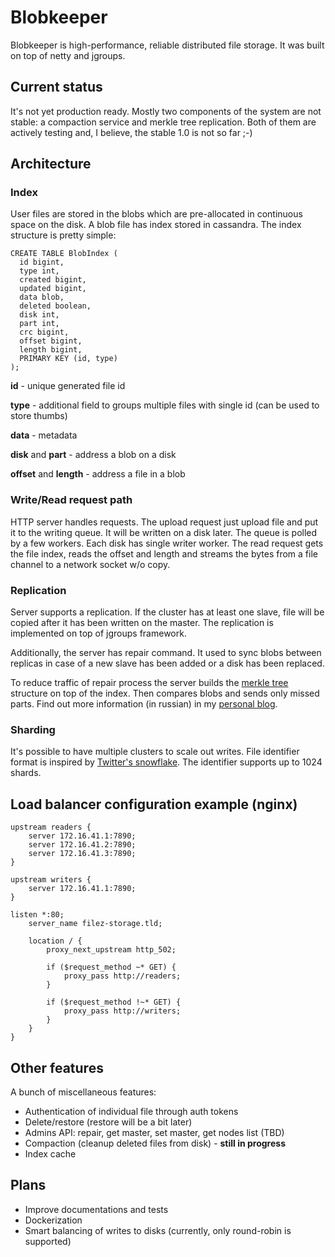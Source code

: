 # Blobkeeper

Blobkeeper is high-performance, reliable distributed file storage. It was built on top of netty and jgroups.

## Current status

It's not yet production ready. Mostly two components of the system are not stable: a compaction service and merkle tree replication.
Both of them are actively testing and, I believe, the stable 1.0 is not so far ;-)

## Architecture

### Index

User files are stored in the blobs which are pre-allocated in continuous space on the disk.
A blob file has index stored in cassandra. The index structure is pretty simple:

```
CREATE TABLE BlobIndex (
  id bigint,
  type int,
  created bigint,
  updated bigint,
  data blob,
  deleted boolean,
  disk int,
  part int,
  crc bigint,
  offset bigint,
  length bigint,
  PRIMARY KEY (id, type)
);
```

**id** - unique generated file id

**type** - additional field to groups multiple files with single id (can be used to store thumbs)

**data** - metadata

**disk** and **part** - address a blob on a disk

**offset** and **length** - address a file in a blob

### Write/Read request path

HTTP server handles requests. The upload request just upload file and put it to the writing queue. It will be written on a disk later.
The queue is polled by a few workers. Each disk has single writer worker.
The read request gets the file index, reads the offset and length and streams the bytes from a file channel to a network socket w/o copy.

### Replication

Server supports a replication. If the cluster has at least one slave, file will be copied after it has been written on the master.
The replication is implemented on top of jgroups framework.

Additionally, the server has repair command. It used to sync blobs between replicas in case of a new slave has been added or a disk has been replaced.

To reduce traffic of repair process the server builds the [merkle tree](https://en.wikipedia.org/wiki/Merkle_tree) structure on top of the index. Then compares blobs and sends only missed parts. Find out more information (in russian) in my [personal blog](https://medium.com/@denisgabaydulin/merkle-tree-a0f251594d78).

### Sharding

It's possible to have multiple clusters to scale out writes. File identifier format is inspired by [Twitter's snowflake](https://github.com/twitter/snowflake). The identifier supports up to 1024 shards.

## Load balancer configuration example (nginx)

```
upstream readers {
    server 172.16.41.1:7890;
    server 172.16.41.2:7890;
    server 172.16.41.3:7890;
}

upstream writers {
    server 172.16.41.1:7890;
}

listen *:80;
    server_name filez-storage.tld;

    location / {
        proxy_next_upstream http_502;

        if ($request_method ~* GET) {
            proxy_pass http://readers;
        }

        if ($request_method !~* GET) {
            proxy_pass http://writers;
        }
    }
}
```

## Other features

A bunch of miscellaneous features:
 * Authentication of individual file through auth tokens
 * Delete/restore (restore will be a bit later)
 * Admins API: repair, get master, set master, get nodes list (TBD)
 * Compaction (cleanup deleted files from disk) - **still in progress**
 * Index cache

## Plans
 * Improve documentations and tests
 * Dockerization
 * Smart balancing of writes to disks (currently, only round-robin is supported)


